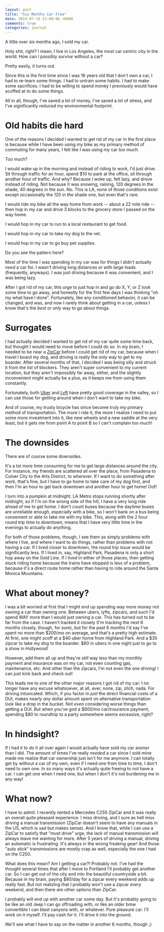 ```yaml
---
layout: post
title: "Six Months Car Free"
date: 2014-07-19 21:09:06 +0000
comments: true
categories: journal
---
```


A little over six months ago, I sold my car.

Holy shit, right?
I mean, I live in Los Angeles, the most car centric city in the world.
How can I possibly *survive* without a car?

Pretty easily, it turns out.

Since this is the first time since I was 16 years old that I don't own a car, I had to re-learn some things.
I had to untrain some habits.
I had to make some sacrifices.
I had to be willing to spend money I previously would have scoffed at to do some things.

All in all, though, I've saved a lot of money, I've saved a lot of stress, and I've significantly reduced my environmental footprint.

# Old habits die hard

One of the reasons I decided I wanted to get rid of my car in the first place is because while I have been using my bike as my primary method of commuting for many years, I felt like I was using my car *too much*.

Too much?

I would wake up in the morning and instead of riding to work, I'd just drive. Sit through traffic for an hour, spend $10 to park at the office, sit through another hour of traffic.
And why?
Because I woke up, felt lazy, and drove instead of riding.
Not because it was snowing, raining, 120 degrees in the shade, 40 degrees in the sun.
No.
This is LA, none of those conditions exist except occasionally the 120 in the shade one, but even that's rare.

I would ride my bike all the way home from work -- about a 22 mile ride -- then hop in my car and drive 3 blocks to the grocery store I passed on the way home.

I would hop in my car to run to a local restaurant to get food.

I would hop in my car to take my dog to the vet.

I would hop in my car to go buy pet supplies.

Do you see the pattern here?

Most of the time I was spending in my car was for things I didn't actually *need* a car for.
I wasn't driving long distances or with large loads (frequently, anyways).
I was just driving because it was convenient, and I was being lazy.

After I got rid of my car, this urge to just hop in and go do X, Y, or Z took some time to go away, and honestly for the first few days I was thinking "oh my what have I done".
Fortunately, like any conditioned behavior, it can be changed, and was, and now I rarely think about getting in a car, unless I know that's the *best* or *only* way to go about things.

# Surrogates

I had actually decided I wanted to get rid of my car quite some time back, but thought I would need to move before I could do so.
In my brain, I needed to be near a [ZipCar](http://www.zipcar.com) before I could get rid of my car, because when I travel I board my dog, and driving is really the only way to get to my boarder.
After several months of that, I decided I was being silly and struck it from the list of blockers.
They aren't super convenient to my current location, but they aren't impossibly far away, either, and the slightly inconvenient might actually be a plus, as it keeps me from using them constantly.

Fortunately, both [Uber](https://www.uber.com) and [Lyft](https://www.lyft.com) have pretty good coverage in the valley, so I can use those for getting around when I don't want to take my bike.

And of course, my trusty bicycle has since become truly my primary method of transportation.
The more I ride it, the more I realize I need to put some more investment into it, like new wheels and a new saddle at the very least, but it gets me from point A to point B so I can't complain too much!

# The downsides

There are of course some downsides.

It's a lot more time consuming for me to get large distances around the city.
For instance, my friends are scattered all over the place, from Pasadena to Culver City to the Arts District, to wherever.
If I want to do something after work, that's fine, but I have to go home to take care of my dog first, and then I'm an hour to get back downtown and another hour to get home! Oof!

I turn into a pumpkin at midnight.
LA Metro stops running shortly after midnight, so if I'm on the wrong side of the hill, I have a very long ride ahead of me to get home.
I don't count buses because the daytime buses are unreliable enough, especially with a bike, so I won't bank on a bus being convenient or able to take me with my bike.
This, along with the 2 hour round trip time to downtown, means that I have very little time in the evenings to actually do anything.

For both of those problems, though, I see them as simply problems with where I live, and where I want to do things, rather than problems with not having a car.
If I lived closer to downtown, the round trip issue would be significantly less.
If I lived in, say, Highland Park, Pasadena is only a short hop away on the Gold Line.
If I lived in either of those places, then getting stuck riding home because the trains have stopped is less of a problem, because it's a direct route home rather than having to ride around the Santa Monica Mountains.

# What about money?

I was a bit worried at first that I might end up spending way more money not owning a car than owning one.
Between ubers, lyfts, zipcars, and such I'd spend WAY more than I would just owning a car.
This has turned out to be far from the case.
I haven't tracked it closely (I'm tracking the next 6 months closely, though, for sure), but for the past 6 months I'd say I've spent no more than $200/mo on average, and that's a pretty high estimate.
At first, one might scoff at a $40 uber home from Highland Park.
And a $35 zipcar to take my dog to the boarder.
$60 in ubers in one night just to go to a show in Hollywood!

However, add them all up and they're *still* way less than my monthly payment and insurance was on my car, not even counting gas, maintenance, etc.
And other than the zipcars, I'm not even the one driving! I can just kick back and check out!

This leads me to one of the other major reasons I got rid of my car:
I no longer have any excuse whatsoever, at all, ever, none, zip, zilch, nada.
For driving intoxicated.
Which, if you factor in *just* the direct financial costs of a DUI, makes nearly *any* dollar amount spent on alternative transportation look like a drop in the bucket.
Not *even* considering worse things than getting a DUI.
But when you've god a $600/mo car/insurance payment, spending $80 to roundtrip to a party somewhere seems excessive, right?

# In hindsight?

If I had it to do it all over again I would actually have sold my car *sooner* than I did.
The amount of times I've really *needed* a car since I sold mine made me realize that car ownership just isn't for me anymore.
I can totally get by without a car of my own, even if I need one from time to time, I don't need to *own* one.
In so many ways it's actually quite freeing to not have a car.
I can get one when I need one, but when I don't it's not burdening me in any way!

# What now?

I have to admit.
I recently rented a Mercedes C250 ZipCar and it was really an overall quite pleasant experience.
I miss driving, and I sure as hell miss driving a manual transmission (ZipCar doesn't seem to have any manuals in the US, which is sad but makes sense).
And I know that, while I can use a ZipCar to satisfy that "must drive" urge, the lack of manual transmission will always leave me wanting for more.
After 5 years of driving a manual, driving an automatic is frustrating.
It's always in the wrong freaking gear!
And those "auto stick" transmissions are mostly crap as well, especially the one I had on the C250.

What does this mean?
Am I getting a car?!
Probably not.
I've had the thought several times that after I move to Portland I'll probably get another car.
So I can get out of the city and into the beautiful countryside a bit.
Because in my brain, paying $80/day for a zipcar every weekend adds up really fast.
But not realizing that I probably won't use a zipcar *every* weekend, and then there *are* other options than ZipCar.

I probably will end up with another car some day.
But it's probably going to be like an old Jeep I can go offroading with, or like an older bmw convertible I can blast canyons with, or whatever.
Pure pleasure car.
I'll work on it myself.
I'll pay cash for it.
I'll drive it into the ground.

We'll see what I have to say on the matter in another 6 months, though ;)
